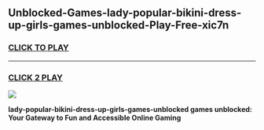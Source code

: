 
## Unblocked-Games-lady-popular-bikini-dress-up-girls-games-unblocked-Play-Free-xic7n
<h3>
<a href="https://premium76.site?title=lady-popular-bikini-dress-up-girls-games-unblocked&ref=15A">CLICK TO PLAY</a></h3>
<hr>

<h3>
<a href="https://premium76.site?title=lady-popular-bikini-dress-up-girls-games-unblocked&ref=15A">CLICK 2 PLAY</a>
  
</h3>

<a href="https://premium76.site?title=lady-popular-bikini-dress-up-girls-games-unblocked&ref=15A"><img src="https://clearcache.store/games.png"></a>


**lady-popular-bikini-dress-up-girls-games-unblocked games unblocked: Your Gateway to Fun and Accessible Online Gaming**
